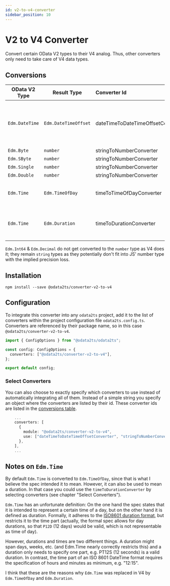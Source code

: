 ```yaml
---
id: v2-to-v4-converter
sidebar_position: 10
---
```


# V2 to V4 Converter

Convert certain OData V2 types to their V4 analog.
Thus, other converters only need to take care of V4 data types.

## Conversions

| OData V2 Type  | Result Type          | Converter Id                      | Description                                                                                            |
| -------------- | -------------------- | :-------------------------------- | ------------------------------------------------------------------------------------------------------ |
| `Edm.DateTime` | `Edm.DateTimeOffset` | dateTimeToDateTimeOffsetConverter | Converts "/Date(123...)/" to ISO8601 "2022-02-22T12:00:00Z"; offsets are supported "/Date(123..+120)/" |
| `Edm.Byte`     | `number`             | stringToNumberConverter           |                                                                                                        |
| `Edm.SByte`    | `number`             | stringToNumberConverter           |                                                                                                        |
| `Edm.Single`   | `number`             | stringToNumberConverter           |                                                                                                        |
| `Edm.Double`   | `number`             | stringToNumberConverter           |                                                                                                        |
| `Edm.Time`     | `Edm.TimeOfDay`      | timeToTimeOfDayConverter          | Converts duration format to time format, e.g. `PT12H15M` to `12:15:00`                                 |
| `Edm.Time`     | `Edm.Duration`       | timeToDurationConverter           | Relabels `Edm.Time` to `Edm.Duration` (no conversion required); not a default converter                |

`Edm.Int64` & `Edm.Decimal` do not get converted to the `number` type as V4 does it;
they remain `string` types as they potentially don't fit into JS' number type with the implied precision loss.

## Installation

```shell npm2yarn
npm install --save @odata2ts/converter-v2-to-v4
```

## Configuration

To integrate this converter into any `odata2ts` project, add it to the list of converters within the project configuration file `odata2ts.config.ts`.
Converters are referenced by their package name, so in this case `@odata2ts/converter-v2-to-v4`.

```typescript
import { ConfigOptions } from "@odata2ts/odata2ts";

const config: ConfigOptions = {
  converters: ["@odata2ts/converter-v2-to-v4"],
};

export default config;
```

### Select Converters

You can also choose to exactly specify which converters to use instead of automatically integrating all of them.
Instead of a simple string you specify an object where the converters are listed by their id.
These converter ids are listed in the [conversions table](#conversions).

```typescript
    ...
    converters: [
      {
        module: "@odata2ts/converter-v2-to-v4",
        use: ["dateTimeToDateTimeOffsetConverter", "stringToNumberConverter", "timeToDurationConverter"],
      },
    ],
    ...
```

## Notes on `Edm.Time`

By default `Edm.Time` is converted to `Edm.TimeOfDay`, since that is what I believe the spec intended it to mean.
However, it can also be used to mean a duration. In that case you could use the `timeToDurationConverter` by
selecting converters (see chapter "Select Converters").

`Edm.Time` has an unfortunate definition: On the one hand the spec states that it is intended to represent
a certain time of a day, but on the other hand it is defined as duration.
Formally, it adheres to the [ISO8601 duration format](https://en.wikipedia.org/wiki/ISO_8601#Durations),
but restricts it to the time part (actually, the formal spec allows for day durations,
so that `P12D` (12 days) would be valid, which is not representable as time of day).

However, durations and times are two different things. A duration might span days, weeks, etc.
(and Edm.Time nearly correctly restricts this) and a duration only needs to specify one part,
e.g. PT12S (12 seconds) is a valid duration. In contrast, the time part of an ISO 8601 DateTime format
requires the specification of hours and minutes as minimum, e.g. "12:15".

I think that these are the reasons why `Edm.Time` was replaced in V4 by `Edm.TimeOfDay`
and `Edm.Duration`.
